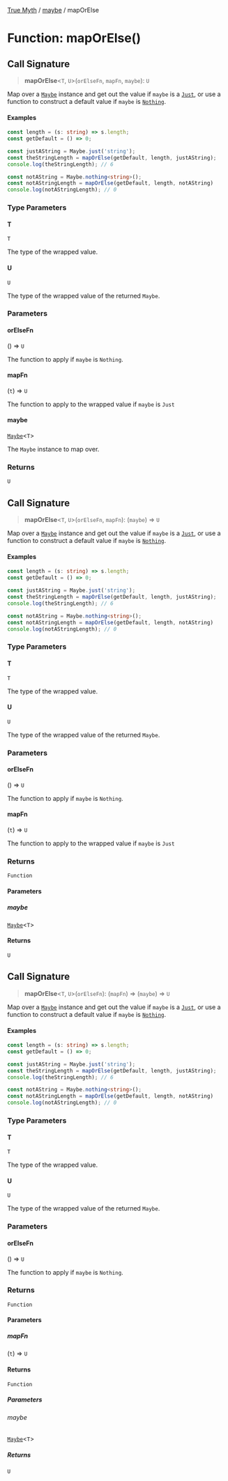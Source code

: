 [True Myth](../../index.md) / [maybe](../index.md) / mapOrElse

# Function: mapOrElse()

## Call Signature

> **mapOrElse**\<`T`, `U`\>(`orElseFn`, `mapFn`, `maybe`): `U`

Map over a [`Maybe`](../classes/Maybe.md) instance and get out the value if `maybe` is a
[`Just`](../interfaces/Just.md), or use a function to construct a default value if `maybe` is
[`Nothing`](../interfaces/Nothing.md).

#### Examples

```ts
const length = (s: string) => s.length;
const getDefault = () => 0;

const justAString = Maybe.just('string');
const theStringLength = mapOrElse(getDefault, length, justAString);
console.log(theStringLength); // 6

const notAString = Maybe.nothing<string>();
const notAStringLength = mapOrElse(getDefault, length, notAString)
console.log(notAStringLength); // 0
```

### Type Parameters

#### T

`T`

The type of the wrapped value.

#### U

`U`

The type of the wrapped value of the returned `Maybe`.

### Parameters

#### orElseFn

() => `U`

The function to apply if `maybe` is `Nothing`.

#### mapFn

(`t`) => `U`

The function to apply to the wrapped value if `maybe` is
`Just`

#### maybe

[`Maybe`](../classes/Maybe.md)\<`T`\>

The `Maybe` instance to map over.

### Returns

`U`

## Call Signature

> **mapOrElse**\<`T`, `U`\>(`orElseFn`, `mapFn`): (`maybe`) => `U`

Map over a [`Maybe`](../classes/Maybe.md) instance and get out the value if `maybe` is a
[`Just`](../interfaces/Just.md), or use a function to construct a default value if `maybe` is
[`Nothing`](../interfaces/Nothing.md).

#### Examples

```ts
const length = (s: string) => s.length;
const getDefault = () => 0;

const justAString = Maybe.just('string');
const theStringLength = mapOrElse(getDefault, length, justAString);
console.log(theStringLength); // 6

const notAString = Maybe.nothing<string>();
const notAStringLength = mapOrElse(getDefault, length, notAString)
console.log(notAStringLength); // 0
```

### Type Parameters

#### T

`T`

The type of the wrapped value.

#### U

`U`

The type of the wrapped value of the returned `Maybe`.

### Parameters

#### orElseFn

() => `U`

The function to apply if `maybe` is `Nothing`.

#### mapFn

(`t`) => `U`

The function to apply to the wrapped value if `maybe` is
`Just`

### Returns

`Function`

#### Parameters

##### maybe

[`Maybe`](../classes/Maybe.md)\<`T`\>

#### Returns

`U`

## Call Signature

> **mapOrElse**\<`T`, `U`\>(`orElseFn`): (`mapFn`) => (`maybe`) => `U`

Map over a [`Maybe`](../classes/Maybe.md) instance and get out the value if `maybe` is a
[`Just`](../interfaces/Just.md), or use a function to construct a default value if `maybe` is
[`Nothing`](../interfaces/Nothing.md).

#### Examples

```ts
const length = (s: string) => s.length;
const getDefault = () => 0;

const justAString = Maybe.just('string');
const theStringLength = mapOrElse(getDefault, length, justAString);
console.log(theStringLength); // 6

const notAString = Maybe.nothing<string>();
const notAStringLength = mapOrElse(getDefault, length, notAString)
console.log(notAStringLength); // 0
```

### Type Parameters

#### T

`T`

The type of the wrapped value.

#### U

`U`

The type of the wrapped value of the returned `Maybe`.

### Parameters

#### orElseFn

() => `U`

The function to apply if `maybe` is `Nothing`.

### Returns

`Function`

#### Parameters

##### mapFn

(`t`) => `U`

#### Returns

`Function`

##### Parameters

###### maybe

[`Maybe`](../classes/Maybe.md)\<`T`\>

##### Returns

`U`
